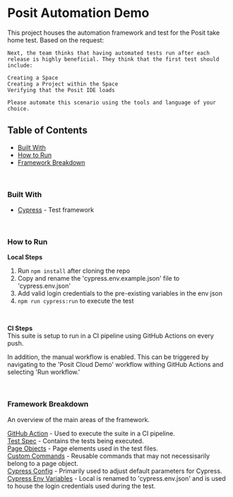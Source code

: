 # Posit Automation Demo
This project houses the automation framework and test for the Posit take home test. Based on the request:

```  
Next, the team thinks that having automated tests run after each release is highly beneficial. They think that the first test should include:  

Creating a Space  
Creating a Project within the Space  
Verifying that the Posit IDE loads

Please automate this scenario using the tools and language of your choice.  
```
## Table of Contents
- [Built With](#built-with)
- [How to Run](#how-to-run)
- [Framework Breakdown](#framework-breakdown)

<br>

### Built With
- [Cypress](https://www.cypress.io/) - Test framework

<br>

### How to Run

**Local Steps**

1. Run `npm install` after cloning the repo
2. Copy and rename the 'cypress.env.example.json' file to 'cypress.env.json'
3. Add valid login credentials to the pre-existing variables in the env json
4. `npm run cypress:run` to execute the test

<br>

**CI Steps**  
This suite is setup to run in a CI pipeline using GitHub Actions on every push.

In addition, the manual workflow is enabled. This can be triggered by navigating to the 'Posit Cloud Demo' workflow withing GitHub Actions and selecting 'Run workflow.'

<br>

### Framework Breakdown
An overview of the main areas of the framework.

[GitHub Action](/.github/workflows/main.yml) - Used to execute the suite in a CI pipeline.  
[Test Spec](/cypress/e2e/demoUITests/createProject.cy.js) - Contains the tests being executed.  
[Page Objects](/cypress/pages) - Page elements used in the test files.  
[Custom Commands](/cypress/support/commands.js) - Reusable commands that may not necessisarily belong to a page object.  
[Cypress Config](/cypress.config.js) - Primarily used to adjust default parameters for Cypress.  
[Cypress Env Variables](cypress.env.example.json) - Local is renamed to 'cypress.env.json' and is used to house the login credentials used during the test.  

